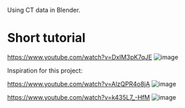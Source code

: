 Using CT data in Blender.

# Short tutorial
https://www.youtube.com/watch?v=DxlM3pK7qJE
![image](https://github.com/user-attachments/assets/11b565b9-88e6-4f20-9c1c-a737afd297a4)


Inspiration for this project:

https://www.youtube.com/watch?v=AlzQPR4o8jA
![image](https://github.com/user-attachments/assets/1121411e-548d-438e-b6c1-e866cda04a9b)

https://www.youtube.com/watch?v=k435L7_-HfM
![image](https://github.com/user-attachments/assets/8eb66555-0558-440f-a1e3-0304eac39d22)

